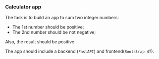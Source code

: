 ### Calculator app

The task is to build an app to sum two integer numbers:
- The 1st number should be positive;
- The 2nd number should be not negative;

Also, the result should be positive.

The app should include a backend (`FastAPI`) and frontend(`Bootstrap 4`?).
